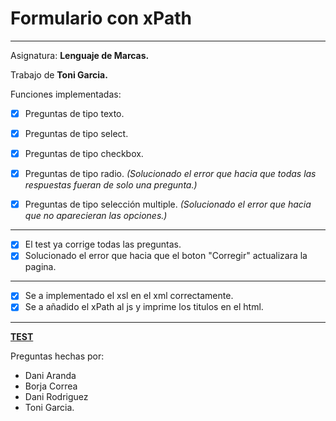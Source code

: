 # Formulario con xPath
---------------------------------------------------------------------------------------------------------------------
Asignatura: **Lenguaje de Marcas.**

Trabajo de **Toni Garcia.**

Funciones implementadas:

  - [x] Preguntas de tipo texto.
  - [x] Preguntas de tipo select.
  - [x] Preguntas de tipo checkbox.
  - [x] Preguntas de tipo radio. *(Solucionado el error que hacia que todas las respuestas fueran de solo una pregunta.)* 

  - [x] Preguntas de tipo selección multiple. *(Solucionado el error que hacia que no aparecieran las opciones.)*

  ---------------------------------------------------------------------------------------------------------------------
  - [x] El test ya corrige todas las preguntas.
  - [x] Solucionado el error que hacia que el boton "Corregir" actualizara la pagina.
  ---------------------------------------------------------------------------------------------------------------------
  - [x] Se a implementado el xsl en el xml correctamente.
  - [x] Se a añadido el xPath al js y imprime los titulos en el html.
 ---------------------------------------------------------------------------------------------------------------------
 
 [**TEST**](https://cdn.rawgit.com/onesoco/FormsGarcia/xPath/index.html)
 
Preguntas hechas por: 
- Dani Aranda
- Borja Correa 
- Dani Rodriguez 
- Toni Garcia.
